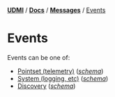 [**UDMI**](../../) / [**Docs**](../) / [**Messages**](./)
/ [Events](#)

# Events

Events can be one of:
- [Pointset (telemetry)](pointset.md#telemetry) ([_schema_](../../gencode/docs/event_pointset.html))
- [System (logging, etc)](system.md#event) ([_schema_](../../gencode/docs/event_system.html))
- [Discovery](../specs/discovery.md) ([_schema_](../../gencode/docs/event_discovery.html))